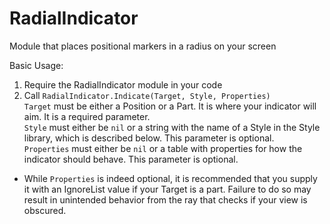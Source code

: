 # RadialIndicator
 Module that places positional markers in a radius on your screen

Basic Usage:<br/>
1. Require the RadialIndicator module in your code<br/>
2. Call `RadialIndicator.Indicate(Target, Style, Properties)`<br/>
    `Target` must be either a Position or a Part. It is where your indicator will aim. It is a required parameter.<br/>
    `Style` must either be `nil` or a string with the name of a Style in the Style library, which is described below. This parameter is optional.<br/>
    `Properties` must either be `nil` or a table with properties for how the indicator should behave. This parameter is optional.<br/>
* While `Properties` is indeed optional, it is recommended that you supply it with an IgnoreList value if your Target is a part. Failure to do so may result in unintended behavior from the ray that checks if your view is obscured.